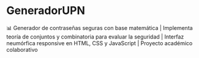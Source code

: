 # GeneradorUPN
📊 Generador de contraseñas seguras con base matemática | Implementa teoría de conjuntos y combinatoria para evaluar la seguridad | Interfaz neumórfica responsive en HTML, CSS y JavaScript | Proyecto académico colaborativo
